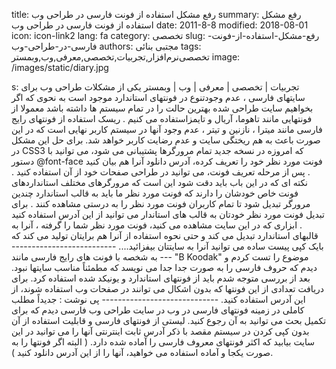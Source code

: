 title: رفع مشکل استفاده از فونت فارسی در طراحی وب
summary: رفع مشکل استفاده از فونت فارسی در طراحی وب
date: 2011-8-8
modified: 2018-08-01
icon:  icon-link2
lang: fa
category: تخصصی
slug: رفع-مشکل-استفاده-از-فونت-فارسی-در-طراحی-وب
authors: مجتبی بنائی
tags: تخصصی‌نرم‌افزار,تجربیات,تخصصی,معرفی,وب,وبمستر
image: /images/static/diary.jpg

s: تجربیات | تخصصی | معرفی | وب | وبمستر یکی از مشکلات طراحی وب برای سایتهای فارسی ، عدم وجودتنوع در فونتهای استاندارد موجود است به نحوی که اگر بخواهیم سایت طراحی شده بهترین حالت را در تمام سیستم ها داشته باشد معمولا از فونتهایی مانند تاهوما، آریال و تایمزاستفاده می کنیم . ریسک استفاده از فونتهای رایج فارسی مانند میترا ، نازنین و تیتر ، عدم وجود آنها در سیستم کاربر نهایی است که در این صورت باعث  به  هم ریختگی سایت و عدم رضایت کاربر خواهد شد.  برای حل این مشکل در CSS3 که امروزه در نسخه جدید تمام مرورگرها پشتیبانی می شود، می توانید با دستور @font-face فونت مورد نظر خود را تعریف کرده، آدرس دانلود آنرا هم بیان کنید . پس از مرحله تعریف فونت، می توانید در طراحی صفحات خود از آن استفاده کنید .  نکته ای که در این باب باید دقت شود این است که مرورگرهای مختلف استانداردهای فونت خاص خودشان را دارند که فونت مورد نظر ما باید به قالب استاندارد چندین مرورگر تبدیل شود تا تمام کاربران فونت مورد نظر را به درستی مشاهده کنند . برای تبدیل فونت مورد نظر خودتان به قالب های استاندار می توانید از این آدرس استفاده کنید . ابزاری که در این سایت مشاهده می کنید، فونت مورد نظر شما را گرفته ، آنرا به قالبهای استاندارد تبدیل می کند و حتی نحوه استفاده از آنرا هم برایتان تولید می کند که بایک کپی پیست ساده می توانید آنرا به سایتتان بیفزائید....    -----------------------------  به شخصه با فونت های رایج فارسی مانند "B Koodak" موضوع را تست کردم و دیدم که حروف فارسی را به صورت جدا جدا می نویسد که مطمئناً مناسب سایتها نبود. بعد از بررسی متوجه شدم باید از فونتهای استاندارد و یونیکد شده استفاده کرد. برای دریافت تعدادی از این فونتها که بدون اشکال می توانند در صفحات وب استفاده شوند، از این آدرس استفاده کنید.  -----------------------------  پی نوشت : جدیداً مطلب کاملی در زمینه فونتهای فارسی در وب در سایت طراحی وب فارسی دیدم که برای تکمیل بحث می توانید به آن رجوع کنید.  لیستی از فونتهای فارسی و قابلیت استفاده از آن بدون کپی کردن در سیستم مقصد با ذکر آدرس ثابت اینترنتی آنها را می توانید در این سایت بیابید که اکثر فونتهای معروف فارسی را آماده شده دارد. ( البته اگر فونتها را به صورت یکجا و آماده استفاده می خواهید، آنها را از این آدرس دانلود کنید ).